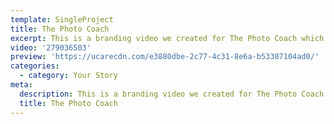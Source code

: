```yaml
---
template: SingleProject
title: The Photo Coach
excerpt: This is a branding video we created for The Photo Coach which highlights and provides an insight into the business.
video: '279036503'
preview: 'https://ucarecdn.com/e3880dbe-2c77-4c31-8e6a-b53307104ad0/'
categories:
  - category: Your Story
meta:
  description: This is a branding video we created for The Photo Coach which highlights and provides an insight into the business.
  title: The Photo Coach
---
```

